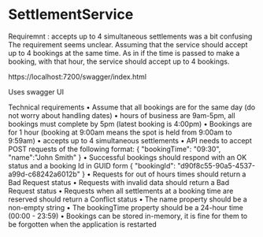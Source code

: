 # SettlementService


 Requiremnt : accepts up to 4 simultaneous settlements was a bit confusing
 The requirement seems unclear. Assuming that the service should accept up to 4 bookings at the same time.
 As in if the time is passed to make a booking, with that hour, the service should accept up to 4 bookings.

 https://localhost:7200/swagger/index.html

 Uses swagger UI

 



 Technical requirements 
• Assume that all bookings are for the same day (do not worry about handling dates)
 • hours of business are 9am-5pm, all bookings must complete by 5pm (latest booking
 is 4:00pm)
 • Bookings are for 1 hour (booking at 9:00am means the spot is held from 9:00am to 9:59am)
 • accepts up to 4 simultaneous settlements
 • API needs to accept POST requests of the following format:
 {
 "bookingTime": "09:30", 
"name":"John Smith" 
} 
• Successful bookings should respond with an OK status and a booking Id in GUID form
 {
 "bookingId": "d90f8c55-90a5-4537-a99d-c68242a6012b" 
} 
• Requests for out of hours times should return a Bad Request status
 • Requests with invalid data should return a Bad Request status
 • Requests when all settlements at a booking time are reserved should return a Conflict status
 • The name property should be a non-empty string
 • The bookingTime property should be a 24-hour time (00:00 - 23:59)
 • Bookings can be stored in-memory, it is fine for them to be forgotten when the application is
 restarted
